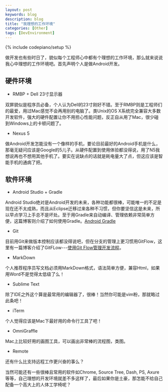 ```yaml
---
layout: post
keywords: blog
description: blog
title: "我理想的工作环境"
categories: [Other]
tags: [DevEnvironment]
---
```

{% include codepiano/setup %}

做开发也有些时日了，貌似每个工程师心中都有个理想的工作环境，那么就来说说我心中理想的工作环境吧。首先声明个人是做Android开发。

## 硬件环境

* RMBP + Dell 23寸显示器

双屏貌似是程序员必备，个人认为Dell的23寸刚好不错。至于RMBP则是工程师们的最爱，用过Mac感觉不会再用别的电脑了。类Unix的OS X系统完全兼容大多数开发软件，强大的硬件配置让你不用担心性能问题，反正自从用了Mac，很少碰到Windows上的卡顿问题了。

* Nexus 5

做Android开发怎能没有一个像样的手机，要论目前最好的Android手机是什么，那毫无疑问应该是Google的5儿子。从硬件配置到使用体验都没得说，用了N5我想说再也不想用其他手机了。要实在说缺点的话就是耗电量大了点，但这应该是智能手机的通病了把。

## 软件环境

* Android Studio + Gradle

Android Studio绝对是Android开发的未来，各种功能都很棒，可能唯一的不足是现在还不太成熟，而且从Eclipse迁移过来各种不习惯，但你要坚信这是未来，所以早点学习上手总不是坏处。至于用Gradle来自动编译、管理依赖非常简单方便，这篇博客则介绍了如何使用Gradle。[Android Gradle](http://stormzhang.github.io/android/2014/02/28/android-gradle/)

* Git

目前用Git来做版本控制应该都没得说吧，但在分支的管理上更习惯用GitFlow，这里有一篇博客介绍了GitFLow---[使用Git Flow管理开发流程](http://stormzhang.github.io/git/2014/01/29/git-flow/)。

* MarkDown

个人推荐程序员写文档必须用MarkDown格式，语法简单方便，兼容Html，如果用Word不是觉得太低级了么！

* Sublime Text

除了IDE之外这个算是最常用的编辑器了，很棒！当然你可能是vim粉，那就略过此条吧！

* iTerm

个人觉得应该是Mac下最好用的命令行工具了吧！

* OmniGraffle

Mac上比较好用的画图工具，可以画出非常棒的流程图，类图。

* Remote

还有什么比支持远程工作更兴奋的事么？

当然可能还有一些很棒且常用的软件如Chrome, Source Tree, Dash, PS, Axure等等，自己理想的开发环境就差不多这样了，最后如果你是土豪，那怎能不给自己配备一个高大上的人体工学椅呢？


